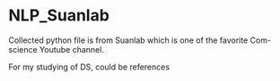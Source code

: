 # NLP_Suanlab


Collected python file is from Suanlab which is one of the favorite Com-science Youtube channel.

For my studying of DS, could be references
